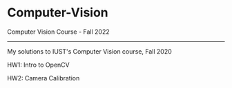 # Computer-Vision
Computer Vision Course - Fall 2022

----------------------------------------------------
My solutions to IUST's Computer Vision course, Fall 2020

HW1: Intro to OpenCV

HW2: Camera Calibration
